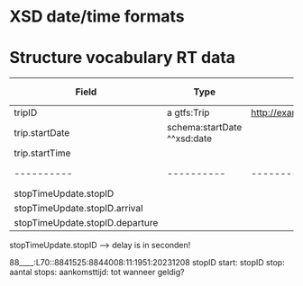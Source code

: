 # XSD date/time formats

# Structure vocabulary RT data


| Field | Type | Mapping/IRI | Needs formatting? |
| ---------- | ---------- | ---------- | ---------- |
| tripID | a gtfs:Trip | http://example.com/nmbs/trips/$(trip_id) | No? |
| trip.startDate | schema:startDate ^^xsd:date
| trip.startTime | 
| ---------- | ---------- | ---------- | ---------- |
| stopTimeUpdate.stopID | 
| stopTimeUpdate.stopID.arrival |
| stopTimeUpdate.stopID.departure |

stopTimeUpdate.stopID --> delay is in seconden!


88____:L70::8841525:8844008:11:1951:20231208
            stopID start: stopID stop: aantal stops: aankomsttijd: tot wanneer geldig?